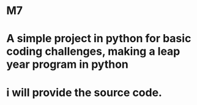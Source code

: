 # M7
# A simple project in python for basic coding challenges, making a leap year program in python
# i will provide the source code.

